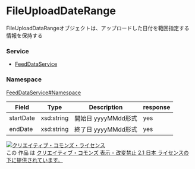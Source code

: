 

# FileUploadDateRange

FileUploadDataRangeオブジェクトは、アップロードした日付を範囲指定する情報を保持する

### Service

+ [FeedDataService](../../services/FeedDataService.md)

### Namespace

[FeedDataService#Namespace](../../services/FeedDataService.md#namespace)

| Field | Type | Description | response |
| ----- | ---- | ----------- | -------- |
| startDate | xsd:string | 開始日 yyyyMMdd形式 | yes | |
| endDate | xsd:string | 終了日 yyyyMMdd形式 | yes | |

<a rel="license" href="http://creativecommons.org/licenses/by-nd/2.1/jp/"><img alt="クリエイティブ・コモンズ・ライセンス" style="border-width:0" src="https://i.creativecommons.org/l/by-nd/2.1/jp/88x31.png" /></a><br />この 作品 は <a rel="license" href="http://creativecommons.org/licenses/by-nd/2.1/jp/">クリエイティブ・コモンズ 表示 - 改変禁止 2.1 日本 ライセンスの下に提供されています。</a>
